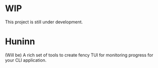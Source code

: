 # WIP

This project is still under development.

# Huninn

(Will be) A rich set of tools to create fency TUI for monitoring progress for your CLI application.


